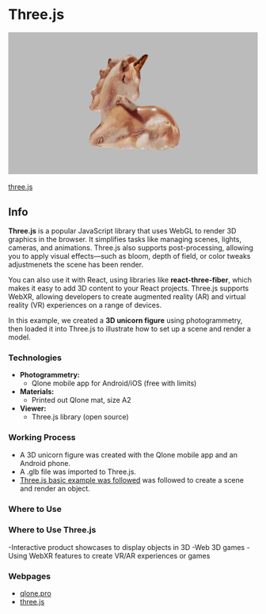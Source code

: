 # Three.js

![Three.js Example](../../images/unicorn.jpg)

[three.js](https://threejs.org)

## Info

**Three.js** is a popular JavaScript library that uses WebGL to render 3D graphics in the browser. It simplifies tasks like managing scenes, lights, cameras, and animations. Three.js also supports post-processing, allowing you to apply visual effects—such as bloom, depth of field, or color tweaks adjustmenets the scene has been render.

You can also use it with React, using libraries like **react-three-fiber**, which makes it easy to add 3D content to your React projects. Three.js supports WebXR, allowing developers to create augmented reality (AR) and virtual reality (VR) experiences on a range of devices.

In this example, we created a **3D unicorn figure** using photogrammetry, then loaded it into Three.js to illustrate how to set up a scene and render a model.

### Technologies

- **Photogrammetry:**
  - Qlone mobile app for Android/iOS (free with limits)
- **Materials:**
  - Printed out Qlone mat, size A2
- **Viewer:**
  - Three.js library (open source)

### Working Process

- A 3D unicorn figure was created with the Qlone mobile app and an Android phone.
- A .glb file was imported to Three.js.
- [Three.js basic example was followed](https://threejs.org/manual/#en/fundamentals) was followed to create a scene and render an object.

### Where to Use

### Where to Use Three.js

-Interactive product showcases to display objects in 3D
-Web 3D games
-Using WebXR features to create VR/AR experiences or games

### Webpages

- [qlone.pro](https://www.qlone.pro)
- [three.js](https://threejs.org)
